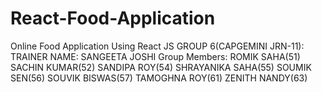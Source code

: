 # React-Food-Application
Online Food Application Using React JS
GROUP 6(CAPGEMINI JRN-11):
TRAINER NAME: SANGEETA JOSHI
Group Members:
ROMIK SAHA(51)
SACHIN KUMAR(52)
SANDIPA ROY(54)
SHRAYANIKA SAHA(55)
SOUMIK SEN(56)
SOUVIK BISWAS(57)
TAMOGHNA ROY(61)
ZENITH NANDY(63)
